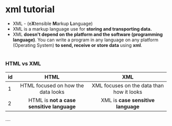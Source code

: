 # xml tutorial
- XML - (e**X**tensible **M**arkup **L**anguage)
- XML is a markup language use for **storing and transporting data.**
- XML **doesn't depend on the platform and the software (programming language)**. You can write a program in any language on any platform (Operating System) **to send, receive or store data** using **xml**. 

#
### HTML vs XML
id | HTML | XML |
-- | :--: |:--:|
1 | HTML focused on how the data looks | XML focuses on the data than how it looks
2 | HTML is **not a case sensitive language** | XML is **case sensitive language**



....
